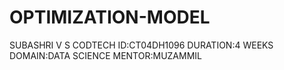 # OPTIMIZATION-MODEL
SUBASHRI V S
CODTECH
ID:CT04DH1096
DURATION:4 WEEKS
DOMAIN:DATA SCIENCE
MENTOR:MUZAMMIL
